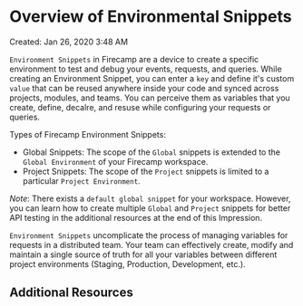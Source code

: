 # Overview of Environmental Snippets

Created: Jan 26, 2020 3:48 AM

`Environment Snippets` in Firecamp are a device to create a specific environment to test and debug your events, requests, and queries. While creating an Environment Snippet, you can enter a `key` and define it's custom `value` that can be reused anywhere inside your code and synced across projects, modules, and teams. You can perceive them as variables that you create, define, decalre, and resuse while configuring your requests or queries. 

Types of Firecamp Environment Snippets:

- Global Snippets: The scope of the `Global` snippets is extended to the `Global Environment` of your Firecamp workspace. 
- Project Snippets: The scope of the `Project` snippets is limited to a particular `Project Environment`.

*Note*: There exists a `default global snippet` for your workspace. However, you can learn how to create multiple `Global` and `Project` snippets for better API testing in the additional resources at the end of this Impression. 


`Environment Snippets` uncomplicate the process of managing variables for requests in a distributed team. Your team can effectively create,  modify and maintain a single source of truth for all your variables between different project environments (Staging, Production, Development, etc.). 

## Additional Resources 
